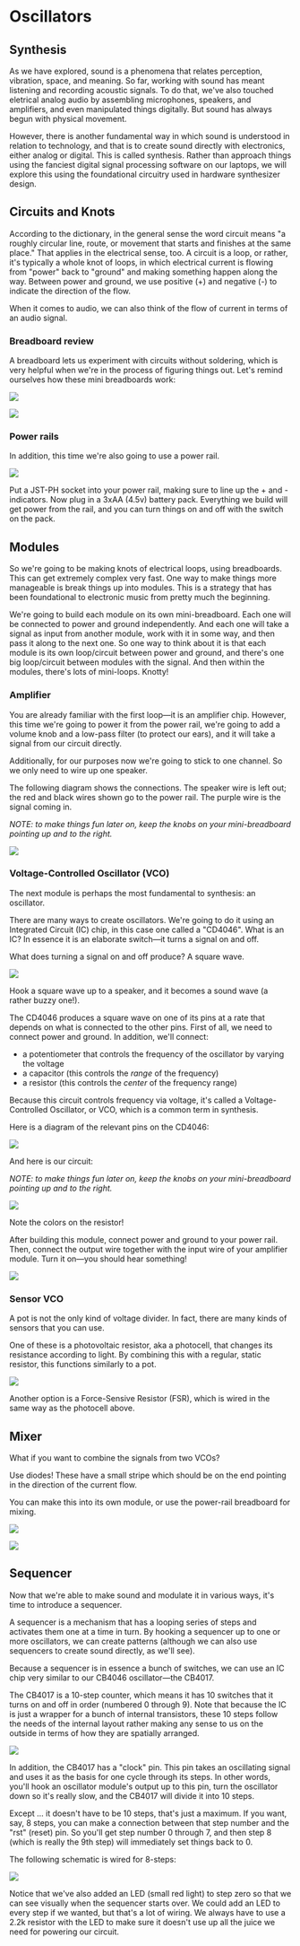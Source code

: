 # Oscillators

<!-- brush tables clean -->

## Synthesis

As we have explored, sound is a phenomena that relates perception, vibration, space, and meaning. So far, working with sound has meant listening and recording acoustic signals. To do that, we've also touched eletrical analog audio by assembling microphones, speakers, and amplifiers, and even manipulated things digitally. But sound has always begun with physical movement. 

However, there is another fundamental way in which sound is understood in relation to technology, and that is to create sound directly with electronics, either analog or digital. This is called synthesis. Rather than approach things using the fanciest digital signal processing software on our laptops, we will explore this using the foundational circuitry used in hardware synthesizer design. 

## Circuits and Knots

According to the dictionary, in the general sense the word circuit means "a roughly circular line, route, or movement that starts and finishes at the same place." That applies in the electrical sense, too. A circuit is a loop, or rather, it's typically a whole knot of loops, in which electrical current is flowing from "power" back to "ground" and making something happen along the way. Between power and ground, we use positive (+) and negative (-) to indicate the direction of the flow. 

When it comes to audio, we can also think of the flow of current in terms of an audio signal. 


### Breadboard review

A breadboard lets us experiment with circuits without soldering, which is very helpful when we're in the process of figuring things out. Let's remind ourselves how these mini breadboards work:

![](../amps/media/7.jpg)

![](media/connections.png)

### Power rails

In addition, this time we're also going to use a power rail.

![](media/power_rail.png)

Put a JST-PH socket into your power rail, making sure to line up the + and - indicators. Now plug in a 3xAA (4.5v) battery pack. Everything we build will get power from the rail, and you can turn things on and off with the switch on the pack.


## Modules

So we're going to be making knots of electrical loops, using breadboards. This can get extremely complex very fast. One way to make things more manageable is break things up into modules. This is a strategy that has been foundational to electronic music from pretty much the beginning.

We're going to build each module on its own mini-breadboard. Each one will be connected to power and ground independently. And each one will take a signal as input from another module, work with it in some way, and then pass it along to the next one. So one way to think about it is that each module is its own loop/circuit between power and ground, and there's one big loop/circuit between modules with the signal. And then within the modules, there's lots of mini-loops. Knotty!


### Amplifier

You are already familiar with the first loop—it is an amplifier chip. However, this time we're going to power it from the power rail, we're going to add a volume knob and a low-pass filter (to protect our ears), and it will take a signal from our circuit directly.

Additionally, for our purposes now we're going to stick to one channel. So we only need to wire up one speaker.

The following diagram shows the connections. The speaker wire is left out; the red and black wires shown go to the power rail. The purple wire is the signal coming in.

_NOTE: to make things fun later on, keep the knobs on your mini-breadboard pointing up and to the right._


![](media/amp_bb.jpg)

<!--

#### Voltage dividers

Notice that this module uses a potentiometer

-->
<!--

#### Capacitors and filters

Notice that this module uses a capacitor. What is a capacitor?

-->

### Voltage-Controlled Oscillator (VCO)

The next module is perhaps the most fundamental to synthesis: an oscillator.

There are many ways to create oscillators. We're going to do it using an Integrated Circuit (IC) chip, in this case one called a "CD4046". What is an IC? In essence it is an elaborate switch—it turns a signal on and off.

What does turning a signal on and off produce? A square wave.

![](media/square_wave.jpg)

Hook a square wave up to a speaker, and it becomes a sound wave (a rather buzzy one!).

The CD4046 produces a square wave on one of its pins at a rate that depends on what is connected to the other pins. First of all, we need to connect power and ground. In addition, we'll connect:
- a potentiometer that controls the frequency of the oscillator by varying the voltage
- a capacitor (this controls the _range_ of the frequency)
- a resistor (this controls the _center_ of the frequency range)

Because this circuit controls frequency via voltage, it's called a Voltage-Controlled Oscillator, or VCO, which is a common term in synthesis.
 
Here is a diagram of the relevant pins on the CD4046:

![](media/cd4046_pinout.jpeg)

And here is our circuit:

_NOTE: to make things fun later on, keep the knobs on your mini-breadboard pointing up and to the right._

![](media/vco_bb.jpg)


Note the colors on the resistor!


After building this module, connect power and ground to your power rail. Then, connect the output wire together with the input wire of your amplifier module. Turn it on—you should hear something!

![](media/hookup_1.jpg)

<!--

#### Resistors

Notice that this module uses a resistor. What is a resistor?

-->





### Sensor VCO

A pot is not the only kind of voltage divider. In fact, there are many kinds of sensors that you can use. 

One of these is a photovoltaic resistor, aka a photocell, that changes its resistance according to light. By combining this with a regular, static resistor, this functions similarly to a pot.

![](media/vco_sensor_bb.jpg)


Another option is a Force-Sensive Resistor (FSR), which is wired in the same way as the photocell above.


<!-- 
### VCO-Controlled VCO

What happens if you plug the output of one VCO into the potentiometer input of another VCO?

**diagram goes here**

![](media/hookup_2.jpg)
 -->

## Mixer

What if you want to combine the signals from two VCOs?

Use diodes! These have a small stripe which should be on the end pointing in the direction of the current flow.

You can make this into its own module, or use the power-rail breadboard for mixing.

![](media/mixer_bb.jpg)


![](media/hookup_3.jpg)


## Sequencer

Now that we're able to make sound and modulate it in various ways, it's time to introduce a sequencer.

A sequencer is a mechanism that has a looping series of steps and activates them one at a time in turn. By hooking a sequencer up to one or more oscillators, we can create patterns (although we can also use sequencers to create sound directly, as we'll see).

Because a sequencer is in essence a bunch of switches, we can use an IC chip very similar to our CB4046 oscillator—the CB4017.

The CB4017 is a 10-step counter, which means it has 10 switches that it turns on and off in order (numbered 0 through 9). Note that because the IC is just a wrapper for a bunch of internal transistors, these 10 steps follow the needs of the internal layout rather making any sense to us on the outside in terms of how they are spatially arranged.

![](media/cd4017_pinout.jpeg)


In addition, the CB4017 has a "clock" pin. This pin takes an oscillating signal and uses it as the basis for one cycle through its steps. In other words, you'll hook an oscillator module's output up to this pin, turn the oscillator down so it's really slow, and the CB4017 will divide it into 10 steps.

Except ... it doesn't have to be 10 steps, that's just a maximum. If you want, say, 8 steps, you can make a connection between that step number and the "rst" (reset) pin. So you'll get step number 0 through 7, and then step 8 (which is really the 9th step) will immediately set things back to 0.

The following schematic is wired for 8-steps:

![](media/sequencer_bb.jpg)

Notice that we've also added an LED (small red light) to step zero so that we can see visually when the sequencer starts over. We could add an LED to every step if we wanted, but that's a lot of wiring. We always have to use a 2.2k resistor with the LED to make sure it doesn't use up all the juice we need for powering our circuit.


<!-- 
hook up sequencer to another oscillator's power
...or two oscillators' powers
-->


<!-- 
hook up sequencer directly to mixer (get intervals)
-->




